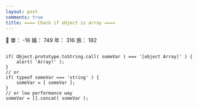 ```yaml
---
layout: post
comments: true
title: ==== Check if object is array ====
---
```


:shit: 單： -16 婚： 749 年： 316 旅： 182

<code>
if( Object.prototype.toString.call( someVar ) === '[object Array]' ) {
    alert( 'Array!' );
}
// or
if( typeof someVar === 'string' ) {
    someVar = [ someVar ];
}
// or low performance way
someVar = [].concat( someVar );

</code>
